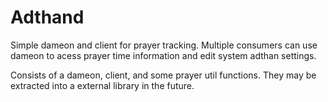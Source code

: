 # Adthand
Simple dameon and client for prayer tracking. Multiple consumers can use dameon to acess prayer time information and edit system adthan settings.

Consists of a dameon, client, and some prayer util functions. They may be extracted into a external library in the future.
